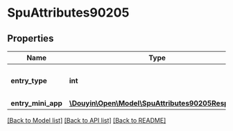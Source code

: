 # SpuAttributes90205

## Properties
Name | Type | Description | Notes
------------ | ------------- | ------------- | -------------
**entry_type** | **int** | 入口类型(1:H5，2:抖音小程序) | [optional] 
**entry_mini_app** | [**\Douyin\Open\Model\SpuAttributes90205Response**](SpuAttributes90205Response.md) |  | [optional] 

[[Back to Model list]](../../README.md#documentation-for-models) [[Back to API list]](../../README.md#documentation-for-api-endpoints) [[Back to README]](../../README.md)

